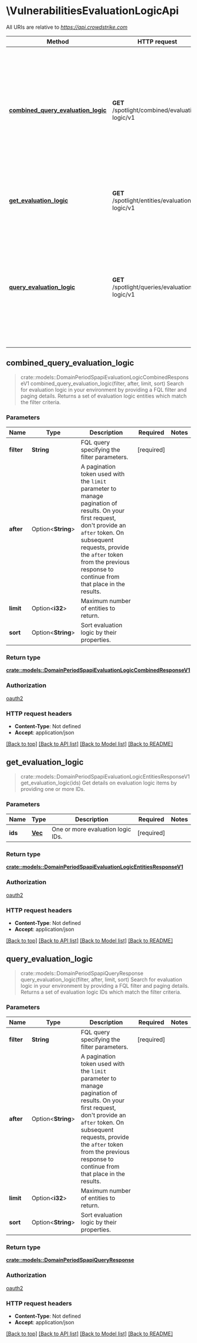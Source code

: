 # \VulnerabilitiesEvaluationLogicApi

All URIs are relative to *https://api.crowdstrike.com*

Method | HTTP request | Description
------------- | ------------- | -------------
[**combined_query_evaluation_logic**](VulnerabilitiesEvaluationLogicApi.md#combined_query_evaluation_logic) | **GET** /spotlight/combined/evaluation-logic/v1 | Search for evaluation logic in your environment by providing a FQL filter and paging details. Returns a set of evaluation logic entities which match the filter criteria.
[**get_evaluation_logic**](VulnerabilitiesEvaluationLogicApi.md#get_evaluation_logic) | **GET** /spotlight/entities/evaluation-logic/v1 | Get details on evaluation logic items by providing one or more IDs.
[**query_evaluation_logic**](VulnerabilitiesEvaluationLogicApi.md#query_evaluation_logic) | **GET** /spotlight/queries/evaluation-logic/v1 | Search for evaluation logic in your environment by providing a FQL filter and paging details. Returns a set of evaluation logic IDs which match the filter criteria.



## combined_query_evaluation_logic

> crate::models::DomainPeriodSpapiEvaluationLogicCombinedResponseV1 combined_query_evaluation_logic(filter, after, limit, sort)
Search for evaluation logic in your environment by providing a FQL filter and paging details. Returns a set of evaluation logic entities which match the filter criteria.

### Parameters


Name | Type | Description  | Required | Notes
------------- | ------------- | ------------- | ------------- | -------------
**filter** | **String** | FQL query specifying the filter parameters. | [required] |
**after** | Option<**String**> | A pagination token used with the `limit` parameter to manage pagination of results. On your first request, don't provide an `after` token. On subsequent requests, provide the `after` token from the previous response to continue from that place in the results. |  |
**limit** | Option<**i32**> | Maximum number of entities to return. |  |
**sort** | Option<**String**> | Sort evaluation logic by their properties. |  |

### Return type

[**crate::models::DomainPeriodSpapiEvaluationLogicCombinedResponseV1**](domain.SPAPIEvaluationLogicCombinedResponseV1.md)

### Authorization

[oauth2](../README.md#oauth2)

### HTTP request headers

- **Content-Type**: Not defined
- **Accept**: application/json

[[Back to top]](#) [[Back to API list]](../README.md#documentation-for-api-endpoints) [[Back to Model list]](../README.md#documentation-for-models) [[Back to README]](../README.md)


## get_evaluation_logic

> crate::models::DomainPeriodSpapiEvaluationLogicEntitiesResponseV1 get_evaluation_logic(ids)
Get details on evaluation logic items by providing one or more IDs.

### Parameters


Name | Type | Description  | Required | Notes
------------- | ------------- | ------------- | ------------- | -------------
**ids** | [**Vec<String>**](String.md) | One or more evaluation logic IDs. | [required] |

### Return type

[**crate::models::DomainPeriodSpapiEvaluationLogicEntitiesResponseV1**](domain.SPAPIEvaluationLogicEntitiesResponseV1.md)

### Authorization

[oauth2](../README.md#oauth2)

### HTTP request headers

- **Content-Type**: Not defined
- **Accept**: application/json

[[Back to top]](#) [[Back to API list]](../README.md#documentation-for-api-endpoints) [[Back to Model list]](../README.md#documentation-for-models) [[Back to README]](../README.md)


## query_evaluation_logic

> crate::models::DomainPeriodSpapiQueryResponse query_evaluation_logic(filter, after, limit, sort)
Search for evaluation logic in your environment by providing a FQL filter and paging details. Returns a set of evaluation logic IDs which match the filter criteria.

### Parameters


Name | Type | Description  | Required | Notes
------------- | ------------- | ------------- | ------------- | -------------
**filter** | **String** | FQL query specifying the filter parameters. | [required] |
**after** | Option<**String**> | A pagination token used with the `limit` parameter to manage pagination of results. On your first request, don't provide an `after` token. On subsequent requests, provide the `after` token from the previous response to continue from that place in the results. |  |
**limit** | Option<**i32**> | Maximum number of entities to return. |  |
**sort** | Option<**String**> | Sort evaluation logic by their properties. |  |

### Return type

[**crate::models::DomainPeriodSpapiQueryResponse**](domain.SPAPIQueryResponse.md)

### Authorization

[oauth2](../README.md#oauth2)

### HTTP request headers

- **Content-Type**: Not defined
- **Accept**: application/json

[[Back to top]](#) [[Back to API list]](../README.md#documentation-for-api-endpoints) [[Back to Model list]](../README.md#documentation-for-models) [[Back to README]](../README.md)

